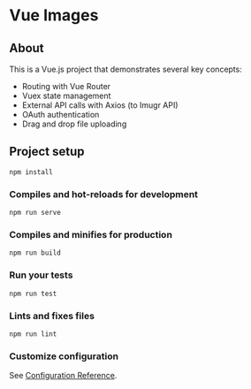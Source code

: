 # Vue Images

## About

This is a Vue.js project that demonstrates several key concepts:
  - Routing with Vue Router
  - Vuex state management
  - External API calls with Axios (to Imugr API)
  - OAuth authentication
  - Drag and drop file uploading

## Project setup
```
npm install
```

### Compiles and hot-reloads for development
```
npm run serve
```

### Compiles and minifies for production
```
npm run build
```

### Run your tests
```
npm run test
```

### Lints and fixes files
```
npm run lint
```

### Customize configuration
See [Configuration Reference](https://cli.vuejs.org/config/).

